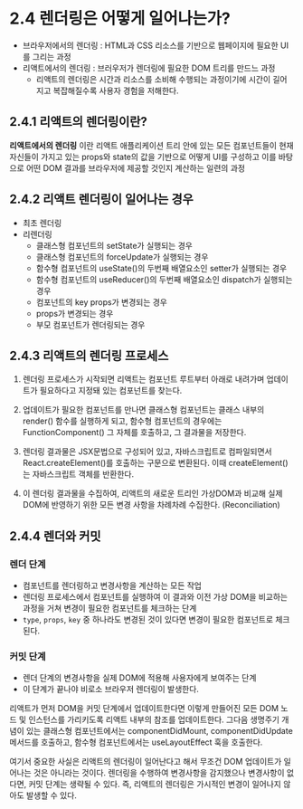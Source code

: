 # 2.4 렌더링은 어떻게 일어나는가?

- 브라우저에서의 렌더링 : HTML과 CSS 리소스를 기반으로 웹페이지에 필요한 UI를 그리는 과정
- 리액트에서의 렌더링 : 브러우저가 렌더링에 필요한 DOM 트리를 만드느 과정
  - 리액트의 렌더링은 시간과 리소스를 소비해 수행되는 과정이기에 시간이 길어지고 복잡해질수록 사용자 경험을 저해한다.

## 2.4.1 리액트의 렌더링이란?

**리액트에서의 렌더링** 이란 리액트 애플리케이션 트리 안에 있는 모든 컴포넌트들이 현재 자신들이 가지고 있는 props와 state의 값을 기반으로 어떻게 UI를 구성하고 이를 바탕으로 어떤 DOM 결과를 브라우저에 제공할 것인지 계산하는 일련의 과정

## 2.4.2 리액트 렌더링이 일어나는 경우

- 최초 렌더링
- 리렌더링
  - 클래스형 컴포넌트의 setState가 실행되는 경우
  - 클래스형 컴포넌트의 forceUpdate가 실행되는 경우
  - 함수형 컴포넌트의 useState()의 두번째 배열요소인 setter가 실행되는 경우
  - 함수형 컴포넌트의 useReducer()의 두번째 배열요소인 dispatch가 실행되는 경우
  - 컴포넌트의 key props가 변경되는 경우
  - props가 변경되는 경우
  - 부모 컴포넌트가 렌더링되는 경우

## 2.4.3 리액트의 렌더링 프로세스

1. 렌더링 프로세스가 시작되면 리액트는 컴포넌트 루트부터 아래로 내려가며 업데이트가 필요하다고 지정돼 있는 컴포넌트를 찾는다.

2. 업데이트가 필요한 컴포넌트를 만나면 클래스형 컴포넌트는 클래스 내부의 render() 함수를 실행하게 되고, 함수형 컴포넌트의 경우에는 FunctionComponent() 그 자체를 호출하고, 그 결과물을 저장한다.

3. 렌더링 결과물은 JSX문법으로 구성되어 있고, 자바스크립트로 컴파일되면서 React.createElement()를 호출하는 구문으로 변환된다. 이때 createElement()는 자바스크립트 객체를 반환한다.

4. 이 렌더링 결과물을 수집하여, 리액트의 새로운 트리인 가상DOM과 비교해 실제 DOM에 반영하기 위한 모든 변경 사항을 차례차례 수집한다. (Reconciliation)

## 2.4.4 렌더와 커밋

### 렌더 단계

- 컴포넌트를 렌더링하고 변경사항을 계산하는 모든 작업
- 렌더링 프로세스에서 컴포넌트를 실행하여 이 결과와 이전 가상 DOM을 비교하는 과정을 거쳐 변경이 필요한 컴포넌트를 체크하는 단계
- `type`, `props`, `key` 중 하나라도 변경된 것이 있다면 변경이 필요한 컴포넌트로 체크된다.

### 커밋 단계

- 렌더 단계의 변경사항을 실제 DOM에 적용해 사용자에게 보여주는 단계
- 이 단계가 끝나야 비로소 브라우저 렌더링이 발생한다.

리액트가 먼저 DOM을 커밋 단계에서 업데이트한다면 이렇게 만들어진 모든 DOM 노드 및 인스턴스를 가리키도록 리액트 내부의 참조를 업데이트한다. 그다음 생명주기 개념이 있는 클래스형 컴포넌트에서는 componentDidMount, componentDidUpdate메서드를 호출하고, 함수형 컴포넌트에서는 useLayoutEffect 훅을 호출한다.

여기서 중요한 사실은 리액트의 렌더링이 일어난다고 해서 무조건 DOM 업데이트가 일어나는 것은 아니라는 것이다. 렌더링을 수행하여 변경사항을 감지했으나 변경사항이 없다면, 커밋 단계는 생략될 수 있다. 즉, 리액트의 렌더링은 가시적인 변경이 일어나지 않아도 발생할 수 있다.
